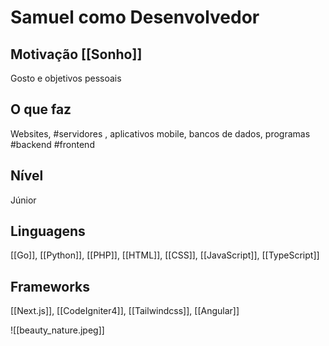 # Samuel como Desenvolvedor
## Motivação [[Sonho]]
Gosto e objetivos pessoais 

## O que faz
Websites, #servidores , aplicativos mobile, bancos de dados,  programas #backend #frontend

## Nível
Júnior

## Linguagens
[[Go]], [[Python]], [[PHP]], [[HTML]], [[CSS]], [[JavaScript]], [[TypeScript]] 

## Frameworks
[[Next.js]], [[CodeIgniter4]], [[Tailwindcss]], [[Angular]] 

![[beauty_nature.jpeg]]